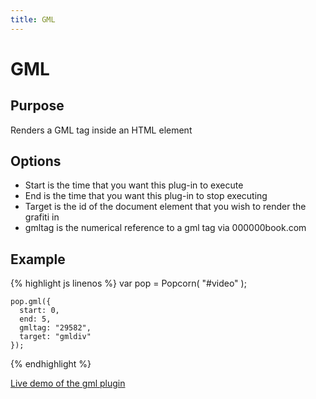 ```yaml
---
title: GML
---
```

# GML #

## Purpose ##

Renders a GML tag inside an HTML element

## Options ##

* Start is the time that you want this plug-in to execute
* End is the time that you want this plug-in to stop executing
* Target is the id of the document element that you wish to render the grafiti in
* gmltag is the numerical reference to a gml tag via 000000book.com

## Example ##

{% highlight js linenos %}
    var pop = Popcorn( "#video" );

    pop.gml({
      start: 0,
      end: 5,
      gmltag: "29582",
      target: "gmldiv"
    });
{% endhighlight %}

[Live demo of the gml plugin](http://jsfiddle.net/popcornjs/kzwt8/)

